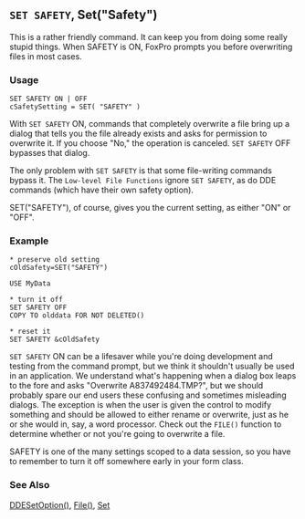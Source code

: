 ## `SET SAFETY`, Set("Safety")

This is a rather friendly command. It can keep you from doing some really stupid things. When SAFETY is ON, FoxPro prompts you before overwriting files in most cases.

### Usage

```foxpro
SET SAFETY ON | OFF
cSafetySetting = SET( "SAFETY" )
```

With `SET SAFETY` ON, commands that completely overwrite a file bring up a dialog that tells you the file already exists and asks for permission to overwrite it. If you choose "No," the operation is canceled. `SET SAFETY` OFF bypasses that dialog.

The only problem with `SET SAFETY` is that some file-writing commands bypass it. The `Low-level File Functions` ignore `SET SAFETY`, as do DDE commands (which have their own safety option).

SET("SAFETY"), of course, gives you the current setting, as either "ON" or "OFF".

### Example

```foxpro
* preserve old setting
cOldSafety=SET("SAFETY")

USE MyData

* turn it off
SET SAFETY OFF
COPY TO olddata FOR NOT DELETED()

* reset it
SET SAFETY &cOldSafety
```

`SET SAFETY` ON can be a lifesaver while you're doing development and testing from the command prompt, but we think it shouldn't usually be used in an application. We understand what's happening when a dialog box leaps to the fore and asks "Overwrite A837492484.TMP?", but we should probably spare our end users these confusing and sometimes misleading dialogs. The exception is when the user is given the control to modify something and should be allowed to either rename or overwrite, just as he or she would in, say, a word processor. Check out the `FILE()` function to determine whether or not you're going to overwrite a file. 

SAFETY is one of the many settings scoped to a data session, so you have to remember to turn it off somewhere early in your form class.

### See Also

[DDESetOption()](s4g228.md), [File()](s4g041.md), [Set](s4g126.md)